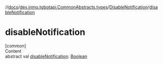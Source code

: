 //[docs](../../../index.md)/[dev.inmo.tgbotapi.CommonAbstracts.types](../index.md)/[DisableNotification](index.md)/[disableNotification](disable-notification.md)



# disableNotification  
[common]  
Content  
abstract val [disableNotification](disable-notification.md): [Boolean](https://kotlinlang.org/api/latest/jvm/stdlib/kotlin/-boolean/index.html)  



